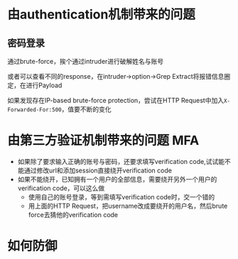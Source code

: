 # 由authentication机制带来的问题
## 密码登录
通过brute-force，挨个通过intruder进行破解姓名与账号

或者可以查看不同的response，在intruder->option->Grep Extract将报错信息圈定，在进行Payload

如果发现存在IP-based brute-force protection，尝试在HTTP Request中加入`X-Forwarded-For:500`，值要不断的变化
# 由第三方验证机制带来的问题 MFA
* 如果除了要求输入正确的账号与密码，还要求填写verification code,试试能不能通过修改url和添加session直接绕开verification code
* 如果不能绕开，已知拥有一个用户的全部信息，需要绕开另外一个用户的verification code，可以这么做
  * 使用自己的账号登录，等到需填写verification code时，交一个错的
  * 用上面的HTTP Request，把username改成要绕开的用户名，然后brute force去猜他的verification code

# 如何防御